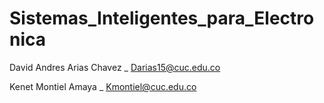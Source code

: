 # Sistemas_Inteligentes_para_Electronica
David Andres Arias Chavez _ Darias15@cuc.edu.co

Kenet Montiel Amaya _ Kmontiel@cuc.edu.co

